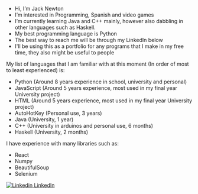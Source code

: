 - Hi, I’m Jack Newton
- I’m interested in Programming, Spanish and video games
- I’m currently learning Java and C++ mainly, however also dabbling in other languages such as Haskell.
- My best programming language is Python
- The best way to reach me will be through my LinkedIn below
- I'll be using this as a portfolio for any programs that I make in my free time, they also might be useful to people

My list of languages that I am familiar with at this moment (In order of most to least experienced) is:
- Python (Around 8 years experience in school, university and personal)
- JavaScript (Around 5 years experience, most used in my final year University project)
- HTML (Around 5 years experience, most used in my final year University project)
- AutoHotKey (Personal use, 3 years)
- Java (University, 1 year)
- C++ (University in arduinos and personal use, 6 months)
- Haskell (University, 2 months)


I have experience with many libraries such as:
- React
- Numpy
- BeautifulSoup
- Selenium

[![Linkedin](https://i.sstatic.net/gVE0j.png) LinkedIn](https://www.linkedin.com/in/jack-newton-883437223/)


<!---
JackDarkability/JackDarkability is a ✨ special ✨ repository because its `README.md` (this file) appears on your GitHub profile.
You can click the Preview link to take a look at your changes.
--->
